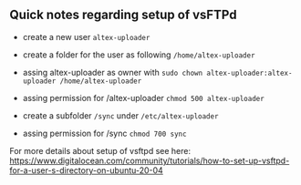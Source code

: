 ## Quick notes regarding setup of vsFTPd

* create a new user `altex-uploader`
* create a folder for the user as following
`/home/altex-uploader`
* assing altex-uploader as owner with
`sudo chown altex-uploader:altex-uploader /home/altex-uploader`

* assing permission for /altex-uploader
`chmod 500 altex-uploader`

* create a subfolder `/sync` under `/etc/altex-uploader`
* assing permission for /sync
`chmod 700 sync`

For more details about setup of vsftpd see here: 
https://www.digitalocean.com/community/tutorials/how-to-set-up-vsftpd-for-a-user-s-directory-on-ubuntu-20-04
